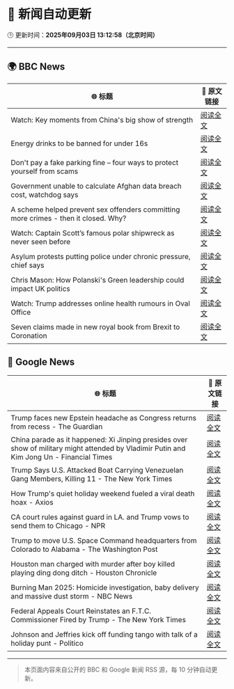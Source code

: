 # 🧠 新闻自动更新

🕒 更新时间：**2025年09月03日 13:12:58（北京时间）**

---

## 🌍 BBC News

| 🌐 标题 | 🔗 原文链接 |
|--------|-------------|
| Watch: Key moments from China's big show of strength | [阅读全文](https://www.bbc.com/news/videos/c62n2mm6ngjo?at_medium=RSS&at_campaign=rss) |
| Energy drinks to be banned for under 16s | [阅读全文](https://www.bbc.com/news/articles/c707074qdnko?at_medium=RSS&at_campaign=rss) |
| Don't pay a fake parking fine – four ways to protect yourself from scams | [阅读全文](https://www.bbc.com/news/articles/cn8438ngpe1o?at_medium=RSS&at_campaign=rss) |
| Government unable to calculate Afghan data breach cost, watchdog says | [阅读全文](https://www.bbc.com/news/articles/cm2k25dx1z3o?at_medium=RSS&at_campaign=rss) |
| A scheme helped prevent sex offenders committing more crimes - then it closed. Why? | [阅读全文](https://www.bbc.com/news/articles/cgqnqzkg83jo?at_medium=RSS&at_campaign=rss) |
| Watch: Captain Scott’s famous polar shipwreck as never seen before | [阅读全文](https://www.bbc.com/news/articles/cpwyvyqkx9yo?at_medium=RSS&at_campaign=rss) |
| Asylum protests putting police under chronic pressure, chief says | [阅读全文](https://www.bbc.com/news/articles/c6272r550w3o?at_medium=RSS&at_campaign=rss) |
| Chris Mason: How Polanski's Green leadership could impact UK politics | [阅读全文](https://www.bbc.com/news/articles/c9d0d32q0eno?at_medium=RSS&at_campaign=rss) |
| Watch: Trump addresses online health rumours in Oval Office | [阅读全文](https://www.bbc.com/news/videos/c62724wdxzwo?at_medium=RSS&at_campaign=rss) |
| Seven claims made in new royal book from Brexit to Coronation | [阅读全文](https://www.bbc.com/news/articles/c78z84d3gdgo?at_medium=RSS&at_campaign=rss) |

## 📰 Google News

| 🌐 标题 | 🔗 原文链接 |
|--------|-------------|
| Trump faces new Epstein headache as Congress returns from recess - The Guardian | [阅读全文](https://news.google.com/rss/articles/CBMihAFBVV95cUxQMDU4TWFQa25WVHFjZkhnNW5Sb3ZVOUYwVUhocDZlRTlQTE02amQyMkUtaS1YQVZuUkZ4dmZyTjJZWm5rMS1mb1gtZDVEVTZoRGxZRGdwWThUQVFjbENVaXZyakJ2LW5pMXlEMWVHb0FZWGFYazB2VU1BWjQ1N0h2cnR5bVU?oc=5) |
| China parade as it happened: Xi Jinping presides over show of military might attended by Vladimir Putin and Kim Jong Un - Financial Times | [阅读全文](https://news.google.com/rss/articles/CBMicEFVX3lxTE9haTFDYlJxbmEzX1BEdUFVY0RDNjd2R254WGdPMU9aYjNrNGJoaWVyS3FtVzYtVWx4TXFjbFYwaDRrRTBQYlVvWkYzY3BCN2lieVlyX01GTEtHaC1scmxBSWpKc1lnR0xXQ1MtQW42WF8?oc=5) |
| Trump Says U.S. Attacked Boat Carrying Venezuelan Gang Members, Killing 11 - The New York Times | [阅读全文](https://news.google.com/rss/articles/CBMijgFBVV95cUxNSXRKaWFsVmZLRFNmTkc4c0ZTUGh4MUFtZjZVNEFucjl2ekc1UzdfQzBha2o2UEZPeFBJQlp4b015VmN3OWNSTHNVUGlyTkpUQTZFUk8tYzkwVVVHaGV4cmJtb1dwNG5fY3Fmcll0SDRZMUJDcWMydkJlMlZkckxmbGVVaVMwcHpzMzVuQTJn?oc=5) |
| How Trump's quiet holiday weekend fueled a viral death hoax - Axios | [阅读全文](https://news.google.com/rss/articles/CBMie0FVX3lxTE50OUE1ZFF2ZVlmYkR4MncxeVBiazAxUlUxNUhlZFo4ZEV5ampFMzR0bXNBbzdFNVNWRElNV3I5aHVVM0tYVTZIaG1fSnNobTByNi02a01PaHJleG9MSzFoNlBMNnBBY3M5WnM3azFiajZ2VExXa1ZfWFIwdw?oc=5) |
| CA court rules against guard in LA. and Trump vows to send them to Chicago - NPR | [阅读全文](https://news.google.com/rss/articles/CBMiwAFBVV95cUxOdEN6S2pWc01qSUxZYzc4NVRqbXpnZFpmaW1YNEVvSDBtTG1lWmltb2FBZlg2ZG9sN0RoQ292QzRiRl9FakxXbkF5ejAyQkZoZzJKZ21EZHc1c3A0Q1ExdHJTZ2NIbWZDN1dFZXAwa0ZpZ01Ncldya3E5ZDZJWmdhTm9WN05lalZKckl2RFdyNHBNR21LeU40Q3hzbm85OVA0aE5URm5fcXdnRWxzTkxWekZuNVJsbEVCVDFsZ2t3ejM?oc=5) |
| Trump to move U.S. Space Command headquarters from Colorado to Alabama - The Washington Post | [阅读全文](https://news.google.com/rss/articles/CBMikgFBVV95cUxOYTJERXFfRmJyS0NBS25ua3VBTFlwRElKaFYzODFidkZYRmRnSW1IbGhWTW14d0lVNWtVbHN0RXFlaTRYZnBhVkdnR2ZxclNLSkZYdC1WOXpBSG1qM1FOTHJsWnlpVXFMaF9GYVhQOXFNVFA4YkcybDlodnZhY0xJSHU2ZUZtaFFRYUhCUkNhTGNHdw?oc=5) |
| Houston man charged with murder after boy killed playing ding dong ditch - Houston Chronicle | [阅读全文](https://news.google.com/rss/articles/CBMisgFBVV95cUxPNEZiMTY2SGNsTDNVUXJxQ2pVVEl2cE42T0VqVmNwd3g3bWFnSWloRE9nNmtQNXl4c09mZWpUMlZvQ3NUcFhJUmJiNnliejZNMy1tS2FEbDBhR1V5WXpzUlJRalp4OGxEQks4ZTd6VktUT0thM1J4QzlTNGZfY2NQNDJjbUZ0YV96ZlRGbnk0cXVzUGJzR3NoYjRtV240dUVLR3hGZ0txUjJHNjgydzQ5ZmF3?oc=5) |
| Burning Man 2025: Homicide investigation, baby delivery and massive dust storm - NBC News | [阅读全文](https://news.google.com/rss/articles/CBMizwFBVV95cUxPT2ZSXzlycks4ZXZidHNyX1RKSENRNm5STThzSlNoXzFkSkYtczF2RDkzVGJnTmZ3clZ6Sy1SbkNpRktRQUZXV04yX3dtMnY0RVFaTFdUUi1lSEh0aHBpeTNkUGphMHJnVU9YdXZ0bE5YU0FjNU9hblRDMkZ3QUNnM2tVdHVKR0NxNW5CdjNZS1RFYUxHSExsMEw2Y18yQmtSTFdFbWROVnhyQjdwaFBfQmxseEFtVkpfdFJNMG5LYUlKdkJJbjl0V2tDdFYzZ2fSAVZBVV95cUxOUVRieFFrbHJFX1hCNDZCUW9rVTNlWGJpZjZ4VVlQOTJVUE9SckNSazdPdWpDNmNqejd2b2FWcW5fR28tLVhlZmsxdlhOaGFWSndHdlBkdw?oc=5) |
| Federal Appeals Court Reinstates an F.T.C. Commissioner Fired by Trump - The New York Times | [阅读全文](https://news.google.com/rss/articles/CBMijAFBVV95cUxPenVtVU9VSjRVTUdzd2p1QzhmRTdiaGt6cWRnUFlhUWFTeC1XdEswNHhpRjJWNjJFV2xiLTJLSXEwX3FwNVZMZkpjQ09NQ2NTb3hCRURheS1zWE84VjVMSnlNTWtpZjVfaFJKM2FiZC1GT055VlE4Z3BJWmZIRXBWTnpoZVY2ejhWeExQdQ?oc=5) |
| Johnson and Jeffries kick off funding tango with talk of a holiday punt - Politico | [阅读全文](https://news.google.com/rss/articles/CBMimwFBVV95cUxOZkVibnJDdUZDTTg2RFBDZ2pzUmZ5QmQ3bTBFOFdKTENGV0FyeUhFSm1hUzZUZE9qaUZ3U05OWGJfZkxHRXF6azZOLWtCeklPQ3BoSUFCbzJXZ3ZxT2pfM3RIYlllMXBJb0FFYWQ3MjZfLUdvbDZMWm0yamh1c21wWTM5d251eGMxakwzbllrdFQ2MVRIUGxTTkVUUQ?oc=5) |

---
> 本页面内容来自公开的 BBC 和 Google 新闻 RSS 源，每 10 分钟自动更新。